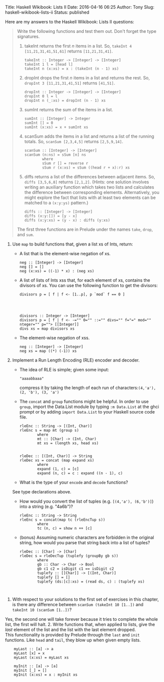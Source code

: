 Title: Haskell Wikibook: Lists II
Date: 2016-04-16 06:25
Author: Tony
Slug: haskell-wikibook-lists-ii
Status: published

Here are my answers to the Haskell Wikibook: Lists II questions:  
  

> Write the following functions and test them out. Don't forget the type signatures.  
>
> 1.  takeInt returns the first *n* items in a list. So, `takeInt 4 [11,21,31,41,51,61]` returns `[11,21,31,41]`.  
>       
>
>         takeInt :: Integer -> [Integer] -> [Integer]
>         takeInt 1 l = [head l]
>         takeInt n (x:xs) = x : (takeInt (n - 1) xs)
>
>       
>
> 2.  dropInt drops the first *n* items in a list and returns the rest. So, `dropInt 3 [11,21,31,41,51]` returns `[41,51]`.  
>       
>
>         dropInt :: Integer -> [Integer] -> [Integer]
>         dropInt 0 l = l
>         dropInt n (_:xs) = dropInt (n - 1) xs
>
>       
>
> 3.  sumInt returns the sum of the items in a list.  
>       
>
>         sumInt :: [Integer] -> Integer
>         sumInt [] = 0
>         sumInt (x:xs) = x + sumInt xs
>
>       
>
> 4.  scanSum adds the items in a list and returns a list of the running totals. So, `scanSum [2,3,4,5]` returns `[2,5,9,14]`.  
>       
>
>         scanSum :: [Integer] -> [Integer]
>         scanSum (n:ns) = sSum [n] ns
>                 where
>                 sSum r [] = reverse r 
>                 sSum r (x:xs) = sSum ((head r + x):r) xs
>
>       
>
> 5.  diffs returns a list of the differences between adjacent items. So, `diffs [3,5,6,8]` returns `[2,1,2]`. (Hints: one solution involves writing an auxiliary function which takes two lists and calculates the difference between corresponding elements. Alternatively, you might explore the fact that lists with at least two elements can be matched to a `(x:y:ys)` pattern.)  
>       
>
>         diffs :: [Integer] -> [Integer]
>         diffs (x:y:[]) = [y - x] 
>         diffs (x:y:xs) = (y - x) : diffs (y:xs)
>
> The first three functions are in Prelude under the names `take`, `drop`, and `sum`.

  

1.  Use `map` to build functions that, given a list xs of Ints, return:
    -   A list that is the element-wise negation of xs.  
         

            neg :: [Integer] -> [Integer]
            neg [] = [] 
            neg (x:xs) = ((-1) * x) : (neg xs)

          

    -   A list of lists of Ints xss that, for each element of xs, contains the divisors of xs. You can use the following function to get the divisors:

            divisors p = [ f | f <- [1..p], p `mod` f == 0 ]

          
         

            divisors :: Integer -> [Integer]
            divisors p = [ f | f <- -="" 0="" ::="" divs="" f="=" mod="" nteger="" p=""> [[Integer]]
            divs xs = map divisors xs

          

    -   The element-wise negation of xss.  
         

            neg :: [Integer] -> [Integer]
            neg xs = map ((*) (-1)) xs

          

2.  Implement a Run Length Encoding (RLE) encoder and decoder.
    -   The idea of RLE is simple; given some input:

            "aaaabbaaa"

        compress it by taking the length of each run of characters:`(4,'a'), (2, 'b'), (3, 'a')`

    -   The `concat` and `group` functions might be helpful. In order to use `group`, import the Data.List module by typing `:m Data.List` at the ghci prompt or by adding `import Data.List` to your Haskell source code file.  
         

            rleEnc :: String -> [(Int, Char)]
            rleEnc s = map mt (group s)
                    where
                    mt :: [Char] -> (Int, Char)
                    mt xs = (length xs, head xs)


            rleDec :: [(Int, Char)] -> String
            rleDec xs = concat (map expand xs)
                    where 
                    expand (1, c) = [c]
                    expand (n, c) = c : expand ((n - 1), c)

    -   What is the type of your `encode` and `decode` functions?  
         
       See type declarations above.
    -   How would you convert the list of tuples (e.g. `[(4,'a'), (6,'b')]`) into a string (e.g. "4a6b")?  

            rleEnc :: String -> String
            rleEnc s = concat(map tc (rleEncTup s))
                    where
                    tc (n, c) = show n ++ [c]

          

    -   (bonus) Assuming numeric characters are forbidden in the original string, how would you parse that string back into a list of tuples?  
         

            rleDec :: [Char] -> [Char]
            rleDec s = rleDecTup (tuplefy (groupBy gb s))
                    where
                    gb :: Char -> Char -> Bool
                    gb c1 c2 = isDigit c1 == isDigit c2
                    tuplefy :: [[Char]] -> [(Int, Char)]
                    tuplefy [] = []
                    tuplefy (ds:[c]:xs) = (read ds, c) : (tuplefy xs) 

             

<!-- -->

1.  With respect to your solutions to the first set of exercises in this chapter, is there any difference between `scanSum (takeInt 10 [1..])` and `takeInt 10 (scanSum [1..])`?  
     
   Yes, the second one will take forever because it tries to complete the whole list, the first will halt.
2.  Write functions that, when applied to lists, give the *last* element of the list and the list with the last element dropped.  
   This functionality is provided by Prelude through the `last` and `init` functions. Like `head` and `tail`, they blow up when given empty lists.  
     

        myLast :: [a] -> a
        myLast [x] = x
        myLast (x:xs) = myLast xs

        myInit :: [a] -> [a]
        myInit [_] = []
        myInit (x:xs) = x : myInit xs

</p>

